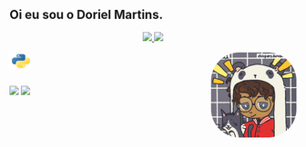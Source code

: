 ## Oi eu sou o Doriel Martins.
<div align="center">
  <a href="https://github.com/d-marttinss">
  <img height="150em" src="https://github-readme-stats.vercel.app/api?username=d-marttinss&show_icons=true&theme=slateorangea&include_all_commits=true&count_private=true"/>
  <img height="150em" src="https://github-readme-stats.vercel.app/api/top-langs/?username=d-marttinss&layout=compact&langs_count=7&theme=slateorange"/>
</div>
<div style="display: inline_block"><br>
   <img align="center" alt="Dori-Python" height="30" width="40" src="https://raw.githubusercontent.com/devicons/devicon/master/icons/python/python-original.svg">
  <img align="right" alt="Rafa-pic" height="150" style="border-radius:50px;" src="https://github.com/d-marttinss/Imagens/blob/master/download20211101115333.png">
</div>
 
##  
  
<div>
 <a href = "mailto:doriel.martins.99@gmail.com"><img src="https://img.shields.io/badge/-Gmail-%23333?style=for-the-badge&logo=gmail&logoColor=white" target="_blank"></a>
  <a href="https://www.https://www.linkedin.com/in/doriel-martins/" target="_blank"><img src="https://img.shields.io/badge/-LinkedIn-%230077B5?style=for-the-badge&logo=linkedin&logoColor=white" target="_blank"></a> 
  
  
</div>
  
